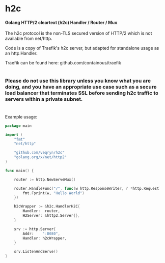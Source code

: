 # h2c
#### Golang HTTP/2 cleartext (h2c) Handler / Router / Mux

The h2c protocol is the non-TLS secured version of HTTP/2 which is not available from net/http.

Code is a copy of Traefik's h2c server, but adapted for standalone usage as an http.Handler.

Traefik can be found here: github.com/containous/traefik

#

### Please do not use this library unless you know what you are doing, and you have an appropriate use case such as a secure load balancer that terminates SSL before sending h2c traffic to servers within a private subnet.

#

Example usage:

```go
package main

import (
	"fmt"
	"net/http"

	"github.com/veqryn/h2c"
	"golang.org/x/net/http2"
)

func main() {

	router := http.NewServeMux()

	router.HandleFunc("/", func(w http.ResponseWriter, r *http.Request) {
		fmt.Fprint(w, "Hello World")
	})

	h2cWrapper := &h2c.HandlerH2C{
		Handler:  router,
		H2Server: &http2.Server{},
	}

	srv := http.Server{
		Addr:    ":8080",
		Handler: h2cWrapper,
	}

	srv.ListenAndServe()
}
```

